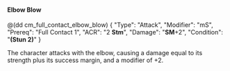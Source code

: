 #### Elbow Blow
 
@(dd cm_full_contact_elbow_blow)
{ "Type": "Attack",
	"Modifier": "mS",
	"Prereq": "Full Contact 1",
	"ACR": "2 **Stm**",
	"Damage": "__SM__+2",
	"Condition": "__(Stun 2)__"
}

The character attacks with the elbow, causing a damage equal to its strength
plus its success margin, and a modifier of +2.
